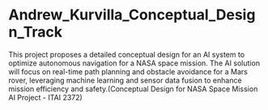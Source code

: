 # Andrew_Kurvilla_Conceptual_Design_Track
This project proposes a detailed conceptual design for an AI system to optimize autonomous navigation for a NASA space mission. The AI solution will focus on real-time path planning and obstacle avoidance for a Mars rover, leveraging machine learning and sensor data fusion to enhance mission efficiency and safety.(Conceptual Design for NASA Space Mission AI Project - ITAI 2372)
